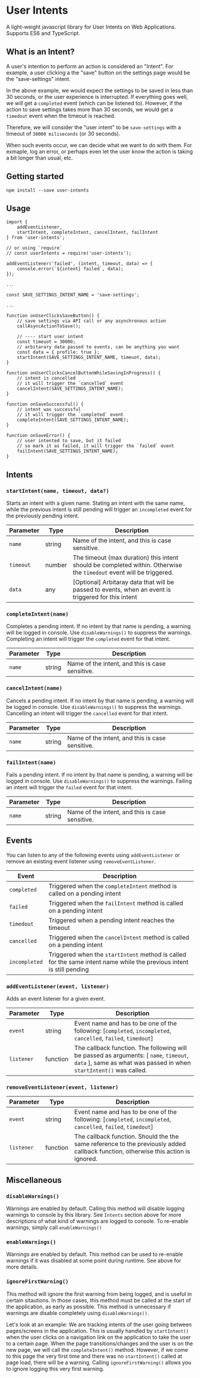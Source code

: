 # User Intents

A light-weight javascript library for User Intents on Web Applications. Supports ES6 and TypeScript.

## What is an Intent?

A user's intention to perform an action is considered an "Intent". For example, a user clicking a the "save" button on the settings page would be the "save-settings" intent.

In the above example, we would expect the settings to be saved in less than 30 seconds, or the user experience is interrupted. If everything goes well, we will get a `completed` event (which can be listened to). However, if the action to save settings takes more than 30 seconds, we would get a `timedout` event when the timeout is reached.

Therefore, we will consider the "user intent" to be `save-settings` with a timeout of `30000 miliseconds` (or 30 seconds).

When such events occur, we can decide what we want to do with them. For exmaple, log an error, or perhaps even let the user know the action is taking a bit longer than usual, etc.

## Getting started

```
npm install --save user-intents
```

## Usage

```
import {
    addEventListener,
    startIntent, completeIntent, cancelIntent, failIntent
} from 'user-intents';

// or using `require`
// const userIntents = require('user-intents');

addEventListener('failed', (intent, timeout, data) => {
    console.error(`${intent} failed`, data);
});

...

const SAVE_SETTINGS_INTENT_NAME = 'save-settings';

...

function onUserClicksSaveButton() {
    // save settings via API call or any asynchronous action
    callAsyncActionToSave();

    // ---- start user intent
    const timeuot = 30000;
    // arbitarary data passed to events, can be anything you want
    const data = { profile: true };
    startIntent(SAVE_SETTINGS_INTENT_NAME, timeuot, data);
}

function onUserClicksCancelButtonWhileSavingInProgress() {
    // intent is cancelled
    // it will trigger the `cancelled` event
    cancelIntent(SAVE_SETTINGS_INTENT_NAME);
}

function onSaveSuccessful() {
    // intent was successful
    // it will trigger the `completed` event
    completeIntent(SAVE_SETTINGS_INTENT_NAME);
}

function onSaveError() {
    // user intented to save, but it failed
    // so mark it as failed, it will trigger the `failed` event
    failIntent(SAVE_SETTINGS_INTENT_NAME);
}

```

## Intents

### `startIntent(name, timeout, data?)`

Starts an intent with a given name. Stating an intent with the same name, while the previous intent is still pending will trigger an `incompleted` event for the previously pending intent.

| Parameter | Type | Description |
|-----------|--------|----------------------------------------------------------------------------------------------------------------------|
| `name` | string | Name of the intent, and this is case sensitive. |
| `timeout` | number | The timeout (max duration) this intent should be completed within. Otherwise the `timedout` event will be triggered. |
| `data` | any | [Optional] Arbitaray data that will be passed to events, when an event is triggered for this intent |

### `completeIntent(name)`

Completes a pending intent. If no intent by that name is pending, a warning will be logged in console. Use `disableWarnings()` to suppress the warnings. Completing an intent will trigger the `completed` event for that intent.

| Parameter | Type | Description |
|-----------|--------|----------------------------------------------------------------------------------------------------------------------|
| `name` | string | Name of the intent, and this is case sensitive. |

### `cancelIntent(name)`

Cancels a pending intent. If no intent by that name is pending, a warning will be logged in console. Use `disableWarnings()` to suppress the warnings. Cancelling an intent will trigger the `cancelled` event for that intent.

| Parameter | Type | Description |
|-----------|--------|----------------------------------------------------------------------------------------------------------------------|
| `name` | string | Name of the intent, and this is case sensitive. |

### `failIntent(name)`

Fails a pending intent. If no intent by that name is pending, a warning will be logged in console. Use `disableWarnings()` to suppress the warnings. Failing an intent will trigger the `failed` event for that intent.

| Parameter | Type | Description |
|-----------|--------|----------------------------------------------------------------------------------------------------------------------|
| `name` | string | Name of the intent, and this is case sensitive. |


## Events

You can listen to any of the following events using `addEventListener` or remove an existing event listener using `removeEventListener`.

| Event         | Description |
|---------------|-------------|
| `completed`   | Triggered when the `completeIntent` method is called on a pending intent |
| `failed`      | Triggered when the `failIntent` method is called on a pending intent |
| `timedout`    | Triggered when a pending intent reaches the timeout |
| `cancelled`   | Triggered when the `cancelIntent` method is called on a pending intent |
| `incompleted` | Triggered when the `startIntent` method is called for the same intent name while the previous intent is still pending |

### `addEventListener(event, listener)`

Adds an event listener for a given event.

| Parameter | Type | Description |
|------------|----------|--------------------------------------------------------------------------------------------------------------------------------------------------------------|
| `event` | string | Event name and has to be one of the following: [`completed`, `incompleted`, `cancelled`, `failed`, `timedout`] |
| `listener` | function | The callback function. The following will be passed as arguments: [ `name`, `timeout`, `data` ], same as what was passed in when `startIntent()` was called. |


### `removeEventListener(event, listener)`

| Parameter | Type | Description |
|------------|----------|--------------------------------------------------------------------------------------------------------------------------------------------------------------|
| `event` | string | Event name and has to be one of the following: [`completed`, `incompleted`, `cancelled`, `failed`, `timedout`] |
| `listener` | function | The callback function. Should the the same reference to the previously added callback function, otherwise this action is ignored. |

## Miscellaneous

### `disableWarnings()`

Warnings are enabled by default. Calling this method will disable logging warnings to console by this library. See `Intents` section above for more descriptions of what kind of warnings are logged to console. To re-enable warnings, simply call `enableWarnings()`

### `enableWarnings()`

Warnings are enabled by default. This method can be used to re-enable warnings if it was disabled at some point during runtime. See above for more details.

### `ignoreFirstWarning()`

This method will ignore the first warning from being logged, and is useful in certain sitautions. In those cases, this method must be called at the start of the application, as early as possible. This method is unnecessary if warnings are disable completely using `disableWarnings()`.

Let's look at an example:
We are tracking intents of the user going between pages/screens in the application. This is usually handled by `startIntent()` when the user clicks on a navigation link on the application to take the user to a certain page. When the page transitions/changes and the user is on the new page, we will call the `completeIntent()` method. However, if we come to this page the very first time and there was no `startIntent()` called at page load, there will be a warning. Calling `ignoreFirstWarning()` allows you to ignore logging this very first warning.
